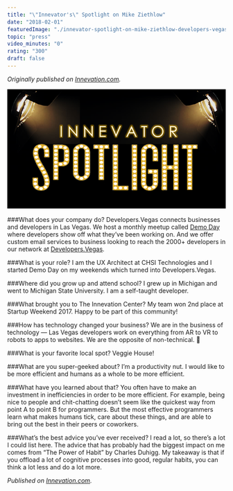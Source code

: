 ```yaml
---
title: "\"Innevator's\" Spotlight on Mike Ziethlow"
date: "2018-02-01"
featuredImage: "./innevator-spotlight-on-mike-ziethlow-developers-vegas-mike-zetlow.png"
topic: "press"
video_minutes: "0"
rating: "300"
draft: false
---
```


*Originally published on [Innevation.com](https://www.innevation.com/innevator-spotlight-mike-ziethlow-developers-vegas/).*

![](innevator-spotlight-on-mike-ziethlow-developers-vegas-mike-zetlow.png)

###What does your company do?
Developers.Vegas connects businesses and developers in Las Vegas. We host a monthly meetup called [Demo Day](http://demoday.vegas) where developers show off what they’ve been working on. And we offer custom email services to business looking to reach the 2000+ developers in our network at [Developers.Vegas](http://developers.vegas).

###What is your role?
I am the UX Architect at CHSI Technologies and I started Demo Day on my weekends which turned into Developers.Vegas.

###Where did you grow up and attend school?
I grew up in Michigan and went to Michigan State University. I am a self-taught developer.

###What brought you to The Innevation Center?
My team won 2nd place at Startup Weekend 2017. Happy to be part of this community!

###How has technology changed your business?
We are in the business of technology — Las Vegas developers work on everything from AR to VR to robots to apps to websites. We are the opposite of non-technical. 🙂

###What is your favorite local spot?
Veggie House!

###What are you super-geeked about?
I’m a productivity nut. I would like to be more efficient and humans as a whole to be more efficient.

###What have you learned about that?
You often have to make an investment in inefficiencies in order to be more efficient. For example, being nice to people and chit-chatting doesn’t seem like the quickest way from point A to point B for programmers. But the most effective programmers learn what makes humans tick, care about these things, and are able to bring out the best in their peers or coworkers.

###What’s the best advice you’ve ever received?
I read a lot, so there’s a lot I could list here. The advice that has probably had the biggest impact on me comes from “The Power of Habit” by Charles Duhigg. My takeaway is that if you offload a lot of cognitive processes into good, regular habits, you can think a lot less and do a lot more.

*Published on [Innevation.com](https://www.innevation.com/innevator-spotlight-mike-ziethlow-developers-vegas/).*
